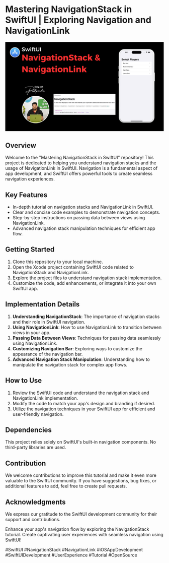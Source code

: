 # Mastering NavigationStack in SwiftUI | Exploring Navigation and NavigationLink

![Mastering NavigationStack in SwiftUI](https://github.com/pushpendra996/navigationstack-ios/blob/main/NavigationStack%20&%20NavigationLink.png?raw=true)

## Overview

Welcome to the "Mastering NavigationStack in SwiftUI" repository! This project is dedicated to helping you understand navigation stacks and the usage of NavigationLink in SwiftUI. Navigation is a fundamental aspect of app development, and SwiftUI offers powerful tools to create seamless navigation experiences.

## Key Features

- In-depth tutorial on navigation stacks and NavigationLink in SwiftUI.
- Clear and concise code examples to demonstrate navigation concepts.
- Step-by-step instructions on passing data between views using NavigationLink.
- Advanced navigation stack manipulation techniques for efficient app flow.

## Getting Started

1. Clone this repository to your local machine.
2. Open the Xcode project containing SwiftUI code related to NavigationStack and NavigationLink.
3. Explore the project files to understand navigation stack implementation.
4. Customize the code, add enhancements, or integrate it into your own SwiftUI app.

## Implementation Details

1. **Understanding NavigationStack**: The importance of navigation stacks and their role in SwiftUI navigation.
2. **Using NavigationLink**: How to use NavigationLink to transition between views in your app.
3. **Passing Data Between Views**: Techniques for passing data seamlessly using NavigationLink.
4. **Customizing Navigation Bar**: Exploring ways to customize the appearance of the navigation bar.
5. **Advanced Navigation Stack Manipulation**: Understanding how to manipulate the navigation stack for complex app flows.

## How to Use

1. Review the SwiftUI code and understand the navigation stack and NavigationLink implementation.
2. Modify the code to match your app's design and branding if desired.
3. Utilize the navigation techniques in your SwiftUI app for efficient and user-friendly navigation.

## Dependencies

This project relies solely on SwiftUI's built-in navigation components. No third-party libraries are used.

## Contribution

We welcome contributions to improve this tutorial and make it even more valuable to the SwiftUI community. If you have suggestions, bug fixes, or additional features to add, feel free to create pull requests.

## Acknowledgments

We express our gratitude to the SwiftUI development community for their support and contributions.

Enhance your app's navigation flow by exploring the NavigationStack tutorial. Create captivating user experiences with seamless navigation using SwiftUI!

#SwiftUI #NavigationStack #NavigationLink #iOSAppDevelopment #SwiftUIDevelopment #UserExperience #Tutorial #OpenSource
